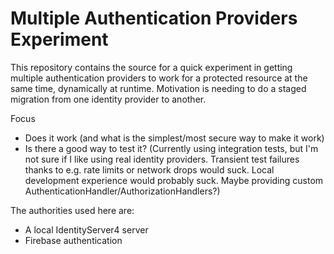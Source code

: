 # Multiple Authentication Providers Experiment

This repository contains the source for a quick experiment in getting
multiple authentication providers to work for a protected resource at
the same time, dynamically at runtime. Motivation is needing to do a
staged migration from one identity provider to another.

Focus

* Does it work (and what is the simplest/most secure way to make it work)
* Is there a good way to test it? (Currently using integration tests,
but I'm not sure if I like using real identity providers. Transient
test failures thanks to e.g. rate limits or network drops would suck.
Local development experience would probably suck. Maybe providing
custom AuthenticationHandler/AuthorizationHandlers?)

The authorities used here are:

* A local IdentityServer4 server
* Firebase authentication
